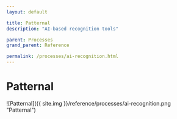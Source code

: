 ```yaml
---
layout: default

title: Patternal
description: "AI-based recognition tools"

parent: Processes
grand_parent: Reference

permalink: /processes/ai-recognition.html
---
```

# Patternal

![Patternal]({{ site.img }}/reference/processes/ai-recognition.png "Patternal") 
